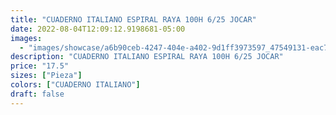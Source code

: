 ```yaml
---
title: "CUADERNO ITALIANO ESPIRAL RAYA 100H 6/25 JOCAR"
date: 2022-08-04T12:09:12.9198681-05:00
images:
  - "images/showcase/a6b90ceb-4247-404e-a402-9d1ff3973597_47549131-eac7-4b4b-80ae-204fc37c8731.webp"
description: "CUADERNO ITALIANO ESPIRAL RAYA 100H 6/25 JOCAR"
price: "17.5"
sizes: ["Pieza"]
colors: ["CUADERNO ITALIANO"]
draft: false
---
```

